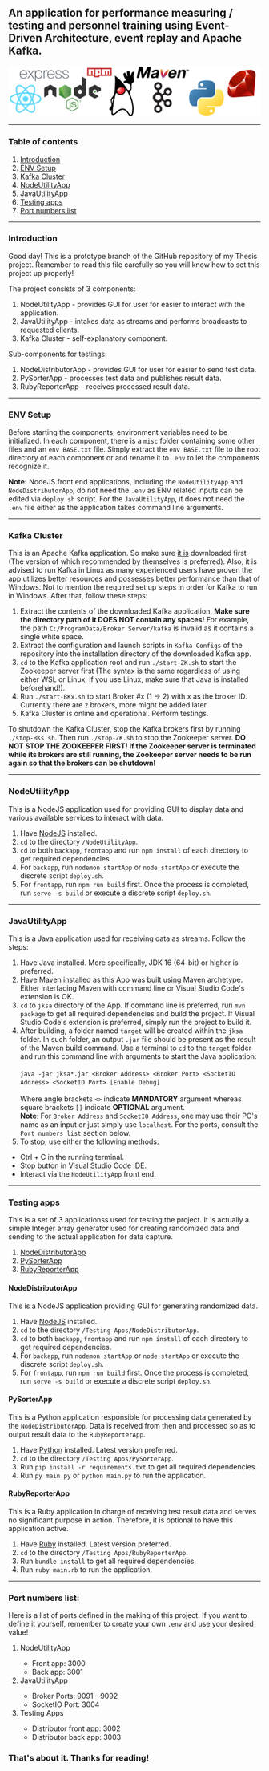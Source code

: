 

## An application for performance measuring / testing and personnel training using Event-Driven Architecture, event replay and Apache Kafka.
![Oh wow this is a pic of all used tech in the project!](Assets.png)
<hr/>


### Table of contents
1. [Introduction](#intro)
2. [ENV Setup](#env)
3. [Kafka Cluster](#kafka)
4. [NodeUtilityApp](#nodeapp)
5. [JavaUtilityApp](#javaapp)
6. [Testing apps](#testapp)
7. [Port numbers list](#portlist)
<hr/>

### Introduction <a name="intro"></a>
Good day! This is a prototype branch of the GitHub repository of my Thesis project. Remember to read this file carefully so you will know how to set this project up properly!

The project consists of 3 components:
<ol>
<li>NodeUtilityApp - provides GUI for user for easier to interact with the application.</li>
<li>JavaUtilityApp - intakes data as streams and performs broadcasts to requested clients.</li>
<li>Kafka Cluster - self-explanatory component.</li>
</ol>

Sub-components for testings:
<ol>
<li>NodeDistributorApp - provides GUI for user for easier to send test data.</li>
<li>PySorterApp - processes test data and publishes result data.</li>
<li>RubyReporterApp - receives processed result data.</li>
</ol>
<hr/>

### ENV Setup <a name="env"></a>
Before starting the components, environment variables need to be initialized. In each component, there is a `misc` folder containing some other files and an `env BASE.txt` file. Simply extract the `env BASE.txt` file to the root directory of each component or and rename it to `.env` to let the components recognize it.

**Note:** NodeJS front end applications, including the `NodeUtilityApp` and `NodeDistributorApp`, do not need the `.env` as ENV related inputs can be edited via `deploy.sh` script. For the `JavaUtilityApp`, it does not need the `.env` file either as the application takes command line arguments.

<hr/>

### Kafka Cluster <a name="kafka"></a>
This is an Apache Kafka application. So make sure [it is](https://kafka.apache.org/downloads) downloaded first (The version of which recommended by themselves is preferred). Also, it is advised to run Kafka in Linux as many experienced users have proven the app utilizes better resources and possesses better performance than that of Windows. Not to mention the required set up steps in order for Kafka to run in Windows. After that, follow these steps:
<br/>
1. Extract the contents of the downloaded Kafka application. **Make sure the directory path of it DOES NOT contain any spaces!** For example, the path `C:/ProgramData/Broker Server/kafka` is invalid as it contains a single white space.<br/>
2. Extract the configuration and launch scripts in `Kafka Configs` of the repository into the installation directory of the downloaded Kafka app.<br/>
3. `cd` to the Kafka application root and run `./start-ZK.sh` to start the Zookeeper server first (The syntax is the same regardless of using either WSL or Linux, if you use Linux, make sure that Java is installed beforehand!).<br/>
4. Run `./start-BKx.sh` to start Broker #x (1 -> 2) with x as the broker ID. Currently there are `2` brokers, more might be added later.
5. Kafka Cluster is online and operational. Perform testings.

To shutdown the Kafka Cluster, stop the Kafka brokers first by running `./stop-BKs.sh`. Then run `./stop-ZK.sh` to stop the Zookeeper server. **DO NOT STOP THE ZOOKEEPER FIRST! If the Zookeeper server is terminated while its brokers are still running, the Zookeeper server needs to be run again so that the brokers can be shutdown!**
<hr/>

### NodeUtilityApp <a name="nodeapp"></a>
This is a NodeJS application used for providing GUI to display data and various available services to interact with data.
1. Have [NodeJS](https://nodejs.org) installed.
2. `cd` to the directory `/NodeUtilityApp`.
3. `cd` to both `backapp`, `frontapp` and run `npm install` of each directory to get required dependencies.
4. For `backapp`, run `nodemon startApp` or `node startApp` or execute the discrete script `deploy.sh`.
5. For `frontapp`, run `npm run build` first. Once the process is completed, run `serve -s build` or execute a discrete script `deploy.sh`.
<hr/>

### JavaUtilityApp <a name="javaapp"></a>
This is a Java application used for receiving data as streams. Follow the steps:
1. Have Java installed. More specifically, JDK 16 (64-bit) or higher is preferred.
2. Have Maven installed as this App was built using Maven archetype. Either interfacing Maven with command line or Visual Studio Code's extension is OK.
3. `cd` to `jksa` directory of the App. If command line is preferred, run `mvn package` to get all required dependencies and build the project. If Visual Studio Code's extension is preferred, simply run the project to build it.
4. After building, a folder named `target` will be created within the `jksa` folder. In such folder, an output `.jar` file should be present as the result of the Maven build command. Use a terminal to `cd` to the `target` folder and run this command line with arguments to start the Java application:<br/><br/>`java -jar jksa*.jar <Broker Address> <Broker Port> <SocketIO Address> <SocketIO Port> [Enable Debug]`<br/><br/>Where angle brackets `<>` indicate **MANDATORY** argument whereas square brackets `[]` indicate **OPTIONAL** argument.
<br/>**Note**: For `Broker Address` and `SocketIO Address`, one may use their PC's name as an input or just simply use `localhost`. For the ports, consult the `Port numbers list` section below.
5. To stop, use either the following methods:
- Ctrl + C in the running terminal.
- Stop button in Visual Studio Code IDE.
- Interact via the `NodeUtilityApp` front end.
<hr/>

### Testing apps <a name="testapp"></a>
This is a set of 3 applicationss used for testing the project. It is actually a simple Integer array generator used for creating randomized data and sending to the actual application for data capture.

1. [NodeDistributorApp](#nodetestapp)
2. [PySorterApp](#pytestapp)
3. [RubyReporterApp](#rubytestapp)
</ol>

#### NodeDistributorApp <a name="nodetestapp"></a>
This is a NodeJS application providing GUI for generating randomized data.
1. Have [NodeJS](https://nodejs.org) installed.
2. `cd` to the directory `/Testing Apps/NodeDistributorApp`.
3. `cd` to both `backapp`, `frontapp` and run `npm install` of each directory to get required dependencies.
4. For `backapp`, run `nodemon startApp` or `node startApp` or execute the discrete script `deploy.sh`.
5. For `frontapp`, run `npm run build` first. Once the process is completed, run `serve -s build` or execute a discrete script `deploy.sh`.

#### PySorterApp <a name="pytestapp"></a>
This is a Python application responsible for processing data generated by the `NodeDistributorApp`. Data is received from then and processed so as to output result data to the `RubyReporterApp`.
1. Have [Python](https://www.python.org/downloads/) installed. Latest version preferred.
2. `cd` to the directory `/Testing Apps/PySorterApp`.
3. Run `pip install -r requirements.txt` to get all required dependencies.
4. Run `py main.py` or `python main.py` to run the application.

#### RubyReporterApp <a name="rubytestapp"></a>
This is a Ruby application in charge of receiving test result data and serves no significant purpose in action. Therefore, it is optional to have this application active.
1. Have [Ruby](https://www.ruby-lang.org/en/downloads/) installed. Latest version preferred.
2. `cd` to the directory `/Testing Apps/RubyReporterApp`.
3. Run `bundle install` to get all required dependencies.
4. Run `ruby main.rb` to run the application.
<hr/>

### Port numbers list: <a name="portlist"></a>
Here is a list of ports defined in the making of this project. If you want to define it yourself, remember to create your own `.env` and use your desired value!
<ol>
  <li>NodeUtilityApp</li>
  <ul>
    <li>Front app: 3000</li>
    <li>Back app: 3001</li>
  </ul>
  <li>JavaUtilityApp</li>
  <ul>
    <li>Broker Ports: 9091 - 9092</li>
    <li>SocketIO Port: 3004</li>
  </ul>
  <li>Testing Apps</li>
  <ul>
    <li>Distributor front app: 3002</li>
    <li>Distributor back app: 3003</li>
  </ul>
</ol>

### That's about it. Thanks for reading!